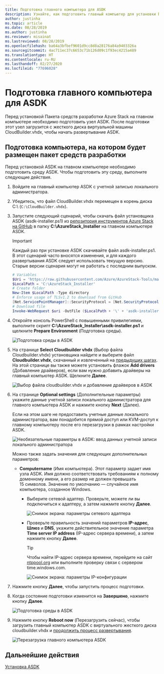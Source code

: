 ```yaml
---
title: Подготовка главного компьютера для ASDK
description: Узнайте, как подготовить главный компьютер для установки Пакета средств разработки Azure Stack (ASDK).
author: justinha
ms.topic: article
ms.date: 08/28/2019
ms.author: justinha
ms.reviewer: misainat
ms.lastreviewed: 08/28/2019
ms.openlocfilehash: ba64a3bfbef9601d9cc8d8a28176a84a9403326a
ms.sourcegitcommit: 4ac711ec37c6653c71b126d09c1f93ec4215a489
ms.translationtype: HT
ms.contentlocale: ru-RU
ms.lasthandoff: 02/27/2020
ms.locfileid: "77696028"
---
```

# <a name="prepare-the-asdk-host-computer"></a>Подготовка главного компьютера для ASDK
Перед установкой Пакета средств разработки Azure Stack на главном компьютере необходимо подготовить узел ASDK. После подготовки этот узел загрузится с жесткого диска виртуальной машины CloudBuilder.vhdx, чтобы начать развертывание ASDK.

## <a name="prepare-the-development-kit-host-computer"></a>Подготовка компьютера, на котором будет размещен пакет средств разработки
Перед установкой ASDK на главном компьютере необходимо подготовить среду ASDK. Чтобы подготовить эту среду, выполните следующие действия.

1. Войдите на главный компьютер ASDK с учетной записью локального администратора.
2. Убедитесь, что файл CloudBuilder.vhdx перемещен в корень диска C:\ (`C:\CloudBuilder.vhdx`).
3. Запустите следующий сценарий, чтобы скачать файл установщика ASDK (asdk-installer.ps1) из [репозитория инструментов Azure Stack на GitHub](https://github.com/Azure/AzureStack-Tools) в папку **C:\AzureStack_Installer** на главном компьютере ASDK.

   > [!IMPORTANT]
   > Каждый раз при установке ASDK скачивайте файл asdk-installer.ps1. В этот сценарий часто вносятся изменения, и для каждого развертывания ASDK следует использовать текущую версию. Старые версии сценария могут не работать с последним выпуском.

   ```powershell
   # Variables
   $Uri = 'https://raw.githubusercontent.com/Azure/AzureStack-Tools/master/Deployment/asdk-installer.ps1'
   $LocalPath = 'C:\AzureStack_Installer'
   # Create folder
   New-Item $LocalPath -Type directory
   # Enforce usage of TLSv1.2 to download from GitHub
   [Net.ServicePointManager]::SecurityProtocol = [Net.SecurityProtocolType]::Tls12
   # Download file
   Invoke-WebRequest $uri -OutFile ($LocalPath + '\' + 'asdk-installer.ps1')
   ```

4. Откройте консоль PowerShell с повышенными привилегиями, выполните скрипт **C:\AzureStack_Installer\asdk-installer.ps1** и щелкните **Prepare Environment** (Подготовка среды).

    ![Подготовка среды в ASDK](media/asdk-prepare-host/1.PNG) 

5. На странице **Select Cloudbuilder vhdx** (Выбор файла Cloudbuilder.vhdx) установщика найдите и выберите файл **Cloudbuilder.vhdx**, скачанный и извлеченный на [предыдущих шагах](asdk-download.md). На этой странице вы также можете установить флажок **Add drivers** (Добавление драйверов), если вам нужно добавить драйверы на главный компьютер ASDK. Щелкните **Далее**.  

    ![Выбор файла cloudbuilder.vhdx и добавление драйверов в ASDK](media/asdk-prepare-host/2.PNG)

6. На странице **Optional settings** (Дополнительные параметры) укажите данные учетной записи локального администратора для главного компьютера ASDK и нажмите кнопку **Next** (Далее).

    Если на этом шаге не предоставить учетные данные локального администратора, вам понадобится прямой доступ или KVM-доступ к главному компьютеру после его перезагрузки в рамках настройки ASDK.

   ![Необязательные параметры в ASDK: ввод данных учетной записи локального администратора](media/asdk-prepare-host/3.PNG)

    Можно также задать значения для следующих дополнительных параметров:
    - **Computername** (Имя компьютера). Этот параметр задает имя узла ASDK. Имя должно соответствовать требованиям к полному доменному имени, а его размер не должен превышать 15 символов. Значение по умолчанию — случайное имя компьютера, созданное Windows.

        - Выберите сетевой адаптер. Проверьте, можете ли вы подключиться к адаптеру, а затем нажмите кнопку **Далее**.

            ![Снимок экрана: параметры сетевого адаптера](media/asdk-prepare-host/step-four-network-adapter.png)

        - Проверьте правильность значений параметров **IP-адрес**, **Шлюз** и **DNS**, укажите действительное значение параметра **Time server IP address** (IP-адрес сервера времени), а затем нажмите кнопку **Далее**.

            >[!TIP]
            >Чтобы найти IP-адрес сервера времени, перейдите на сайт [ntppool.org](https://www.ntppool.org/) или выполните проверку связи с сервером time.windows.com. 

            ![Снимок экрана: параметры IP-конфигурации](media/asdk-prepare-host/step-five-host-ip-config.png)

7. Нажмите кнопку **Далее**, чтобы запустить процесс подготовки.
8. Когда состояние подготовки изменится на **Завершено**, нажмите кнопку **Далее**.

    ![Подготовка среды в ASDK](media/asdk-prepare-host/4.PNG)

9. Нажмите кнопку **Reboot now** (Перезагрузить сейчас), чтобы загрузить главный компьютер ASDK с виртуального жесткого диска cloudbuilder.vhdx и [продолжить процесс развертывания](asdk-install.md).

    ![Перезагрузка главного компьютера ASDK](media/asdk-prepare-host/5.PNG)


## <a name="next-steps"></a>Дальнейшие действия
[Установка ASDK](asdk-install.md)
